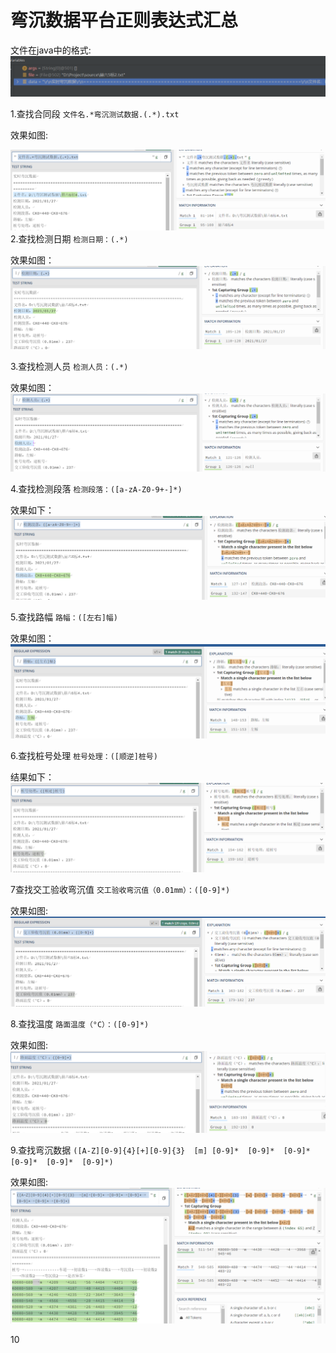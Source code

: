 # 弯沉数据平台正则表达式汇总

文件在java中的格式:
![输入图片说明](/imgs/2022-11-03/bj3yn0FXnDHs4NBs.png)


1.查找合同段
`文件名.*弯沉测试数据.(.*).txt`

效果如图:

![输入图片说明](/imgs/2022-11-03/4WNQ9tHijVrlx6Ip.png)
2.查找检测日期
`检测日期：(.*)`

效果如图：
![输入图片说明](/imgs/2022-11-03/KqYbwIREPrR2oXkK.png)

3.查找检测人员
`检测人员：(.*)`

效果如图：
![输入图片说明](/imgs/2022-11-03/9lZ1ahreiGalrMyR.png)

4.查找检测段落
`检测段落：([a-zA-Z0-9+-]*)`

效果如下：
![输入图片说明](/imgs/2022-11-03/76yZtvcarzl3YY5j.png)


5.查找路幅
`路幅：([左右]幅)`

效果如图：
![输入图片说明](/imgs/2022-11-03/r3vaoNiWBgiwWUQl.png)

6.查找桩号处理
`桩号处理：([顺逆]桩号)`


结果如下：
![输入图片说明](/imgs/2022-11-03/dcmEjZy7wXshp9J9.png)

7查找交工验收弯沉值
`交工验收弯沉值（0.01mm）：([0-9]*)`

效果如图:
![输入图片说明](/imgs/2022-11-03/m6NbExf1hjYVXQRj.png)

8.查找温度
`路面温度（°C）：([0-9]*)`

效果如图:
![输入图片说明](/imgs/2022-11-03/glwgH1Ef8prSJnZ5.png)

9.查找弯沉数据
`([A-Z][0-9]{4}[+][0-9]{3}	[m]	[0-9]*	[0-9]*	[0-9]*	[0-9]*	[0-9]*	[0-9]*)`

效果如图:
![输入图片说明](/imgs/2022-11-03/LFN82vK7g0YETsKQ.png)

10
<!--stackedit_data:
eyJoaXN0b3J5IjpbLTE4OTAxOTczMjcsLTk0MTU4MDI2OCwtMT
M4MDA4Mjc4MiwxOTM3NzU1NDI5LC0xMDQyNDUzMzQ5LC0zNjcz
NDY4MzAsNjc5NDczNjc1XX0=
-->